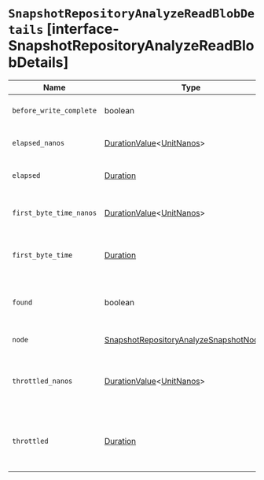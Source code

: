 # `SnapshotRepositoryAnalyzeReadBlobDetails` [interface-SnapshotRepositoryAnalyzeReadBlobDetails]

| Name | Type | Description |
| - | - | - |
| `before_write_complete` | boolean | Indicates whether the read operation may have started before the write operation was complete. |
| `elapsed_nanos` | [DurationValue](./DurationValue.md)<[UnitNanos](./UnitNanos.md)> | The length of time spent reading the blob, in nanoseconds. If the blob was not found, this detail is omitted. |
| `elapsed` | [Duration](./Duration.md) | The length of time spent reading the blob. If the blob was not found, this detail is omitted. |
| `first_byte_time_nanos` | [DurationValue](./DurationValue.md)<[UnitNanos](./UnitNanos.md)> | The length of time waiting for the first byte of the read operation to be received, in nanoseconds. If the blob was not found, this detail is omitted. |
| `first_byte_time` | [Duration](./Duration.md) | The length of time waiting for the first byte of the read operation to be received. If the blob was not found, this detail is omitted. |
| `found` | boolean | Indicates whether the blob was found by the read operation. If the read was started before the write completed or the write was ended before completion, it might be false. |
| `node` | [SnapshotRepositoryAnalyzeSnapshotNodeInfo](./SnapshotRepositoryAnalyzeSnapshotNodeInfo.md) | The node that performed the read operation. |
| `throttled_nanos` | [DurationValue](./DurationValue.md)<[UnitNanos](./UnitNanos.md)> | The length of time spent waiting due to the `max_restore_bytes_per_sec` or `indices.recovery.max_bytes_per_sec` throttles during the read of the blob, in nanoseconds. If the blob was not found, this detail is omitted. |
| `throttled` | [Duration](./Duration.md) | The length of time spent waiting due to the `max_restore_bytes_per_sec` or `indices.recovery.max_bytes_per_sec` throttles during the read of the blob. If the blob was not found, this detail is omitted. |
